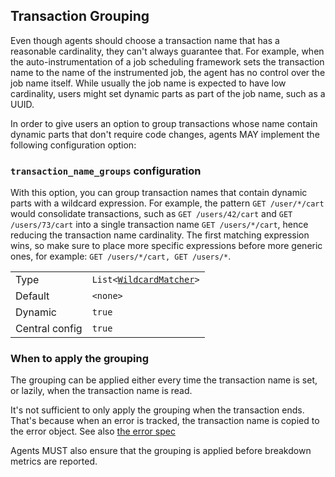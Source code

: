 ## Transaction Grouping

Even though agents should choose a transaction name that has a reasonable cardinality,
they can't always guarantee that.
For example,
when the auto-instrumentation of a job scheduling framework sets the transaction name to the name of the instrumented job,
the agent has no control over the job name itself.
While usually the job name is expected to have low cardinality,
users might set dynamic parts as part of the job name, such as a UUID.

In order to give users an option to group transactions whose name contain dynamic parts that don't require code changes,
agents MAY implement the following configuration option:

### `transaction_name_groups` configuration

With this option,
you can group transaction names that contain dynamic parts with a wildcard expression.
For example,
the pattern `GET /user/*/cart` would consolidate transactions,
such as `GET /users/42/cart` and `GET /users/73/cart` into a single transaction name `GET /users/*/cart`, hence reducing the transaction name cardinality.
The first matching expression wins, so make sure to place more specific expressions before more generic ones, for example: `GET /users/*/cart, GET /users/*`.

|                |                                                                                          |
|----------------|------------------------------------------------------------------------------------------|
| Type           | `List<`[`WildcardMatcher`](../../tests/agents/json-specs/wildcard_matcher_tests.json)`>` |
| Default        | `<none>`                                                                                 |
| Dynamic        | `true`                                                                                   |
| Central config | `true`                                                                                   |

### When to apply the grouping

The grouping can be applied either every time the transaction name is set, or lazily, when the transaction name is read.

It's not sufficient to only apply the grouping when the transaction ends.
That's because when an error is tracked, the transaction name is copied to the error object.
See also [the error spec](error-tracking.md)

Agents MUST also ensure that the grouping is applied before breakdown metrics are reported.
